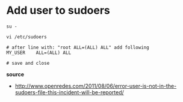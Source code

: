 # Add user to sudoers

```
su -

vi /etc/sudoers

# after line with: "root ALL=(ALL) ALL" add following
MY_USER    ALL=(ALL) ALL

# save and close
```

__source__

- http://www.openredes.com/2011/08/06/error-user-is-not-in-the-sudoers-file-this-incident-will-be-reported/